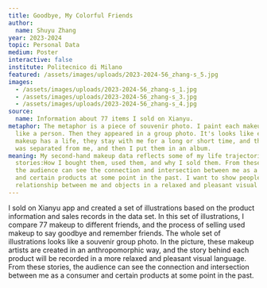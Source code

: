 ```yaml
---
title: Goodbye, My Colorful Friends
author:
  name: Shuyu Zhang
year: 2023-2024
topic: Personal Data
medium: Poster
interactive: false
institute: Politecnico di Milano
featured: /assets/images/uploads/2023-2024-56_zhang-s_5.jpg
images:
  - /assets/images/uploads/2023-2024-56_zhang-s_1.jpg
  - /assets/images/uploads/2023-2024-56_zhang-s_3.jpg
  - /assets/images/uploads/2023-2024-56_zhang-s_4.jpg
source:
  name: Information about 77 items I sold on Xianyu.
metaphor: The metaphor is a piece of souvenir photo. I paint each makeup to look
  like a person. Then they appeared in a group photo. It's looks like each
  makeup has a life, they stay with me for a long or short time, and then they
  was separated from me, and then I put them in an album.
meaning: My second-hand makeup data reflects some of my life trajectories and
  stories:How I bought them, used them, and why I sold them. From these stories,
  the audience can see the connection and intersection between me as a consumer
  and certain products at some point in the past. I want to show people the
  relationship between me and objects in a relaxed and pleasant visual form.
---
```

I sold on Xianyu app and created a set of illustrations based on the product information and sales records in the data set. In this set of illustrations, I compare 77 makeup to different friends, and the process of selling used makeup to say goodbye and remember friends. The whole set of illustrations looks like a souvenir group photo. In the picture, these makeup artists are created in an anthropomorphic way, and the story behind each product will be recorded in a more relaxed and pleasant visual language. From these stories, the audience can see the connection and intersection between me as a consumer and certain products at some point in the past.